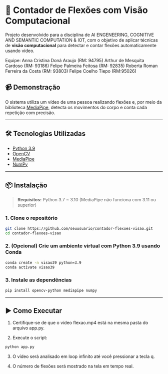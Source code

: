 # 🤖 Contador de Flexões com Visão Computacional

Projeto desenvolvido para a disciplina de AI ENGENEERING, COGNITIVE AND SEMANTIC COMPUTATION & IOT, com o objetivo de aplicar técnicas de **visão computacional** para detectar e contar flexões automaticamente usando vídeo.

Equipe: 
Anna Cristina Doná Araujo (RM: 94795)
Arthur de Mesquita Cardoso (RM: 93186)
Felipe Palmeira Feitosa (RM: 92835)
Roberta Roman Ferreira da Costa (RM: 93803)
Felipe Coelho Tiepo (RM:95026)


## 📹 Demonstração

O sistema utiliza um vídeo de uma pessoa realizando flexões e, por meio da biblioteca [MediaPipe](https://google.github.io/mediapipe/), detecta os movimentos do corpo e conta cada repetição com precisão.


---

## 🛠 Tecnologias Utilizadas

- [Python 3.9](https://www.python.org/)
- [OpenCV](https://opencv.org/)
- [MediaPipe](https://google.github.io/mediapipe/)
- [NumPy](https://numpy.org/)

---

## 📦 Instalação

> **Requisitos:** Python 3.7 ~ 3.10 (MediaPipe não funciona com 3.11 ou superior)

### 1. Clone o repositório

```bash
git clone https://github.com/seuusuario/contador-flexoes-visao.git
cd contador-flexoes-visao

```

### 2. (Opcional) Crie um ambiente virtual com Python 3.9 usando Conda

```bash
conda create -n visao39 python=3.9
conda activate visao39

```
### 3. Instale as dependências
```bash
pip install opencv-python mediapipe numpy
```
---

## ▶️ Como Executar

1. Certifique-se de que o vídeo flexao.mp4 está na mesma pasta do arquivo app.py.

2. Execute o script:

```bash
python app.py

```

3. O vídeo será analisado em loop infinito até você pressionar a tecla q.

4. O número de flexões será mostrado na tela em tempo real.
